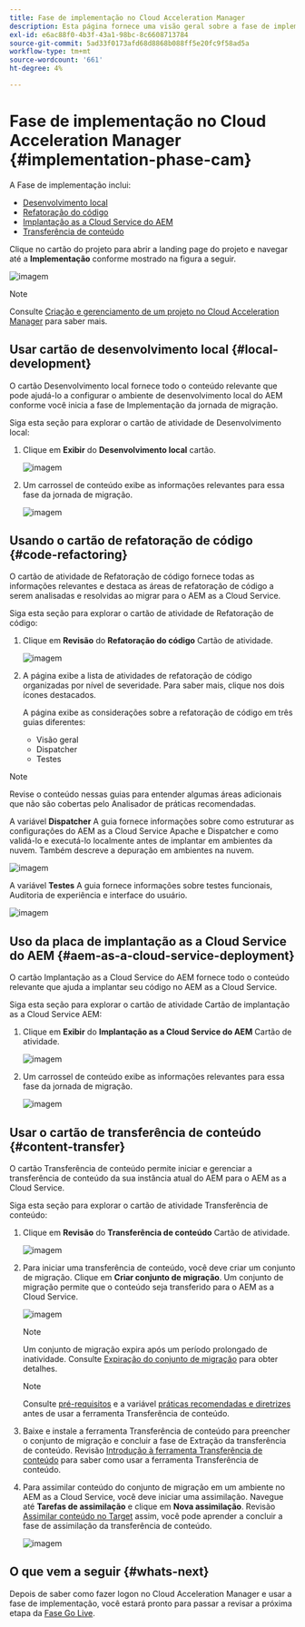 ```yaml
---
title: Fase de implementação no Cloud Acceleration Manager
description: Esta página fornece uma visão geral sobre a fase de implementação no Cloud Acceleration Manager.
exl-id: e6ac88f0-4b3f-43a1-98bc-8c6608713784
source-git-commit: 5ad33f0173afd68d8868b088ff5e20fc9f58ad5a
workflow-type: tm+mt
source-wordcount: '661'
ht-degree: 4%

---
```


# Fase de implementação no Cloud Acceleration Manager {#implementation-phase-cam}

A Fase de implementação inclui:

* [Desenvolvimento local](#local-development)
* [Refatoração do código](#code-refactoring)
* [Implantação as a Cloud Service do AEM](#aem-as-a-cloud-service-deployment)
* [Transferência de conteúdo](#content-transfer)


Clique no cartão do projeto para abrir a landing page do projeto e navegar até a **Implementação** conforme mostrado na figura a seguir.

![imagem](/help/journey-migration/cloud-acceleration-manager/assets/implementation-1.png)

>[!NOTE]
>Consulte [Criação e gerenciamento de um projeto no Cloud Acceleration Manager](getting-started-cam.md#create-project) para saber mais.


## Usar cartão de desenvolvimento local {#local-development}

O cartão Desenvolvimento local fornece todo o conteúdo relevante que pode ajudá-lo a configurar o ambiente de desenvolvimento local do AEM conforme você inicia a fase de Implementação da jornada de migração.

Siga esta seção para explorar o cartão de atividade de Desenvolvimento local:

1. Clique em **Exibir** do **Desenvolvimento local** cartão.

   ![imagem](/help/journey-migration/cloud-acceleration-manager/assets/implementation-2.png)

1. Um carrossel de conteúdo exibe as informações relevantes para essa fase da jornada de migração.

   ![imagem](/help/journey-migration/cloud-acceleration-manager/assets/implementation-3.png)


## Usando o cartão de refatoração de código {#code-refactoring}

O cartão de atividade de Refatoração de código fornece todas as informações relevantes e destaca as áreas de refatoração de código a serem analisadas e resolvidas ao migrar para o AEM as a Cloud Service.

Siga esta seção para explorar o cartão de atividade de Refatoração de código:

1. Clique em **Revisão** do **Refatoração do código** Cartão de atividade.

   ![imagem](/help/journey-migration/cloud-acceleration-manager/assets/implementation-4.png)

1. A página exibe a lista de atividades de refatoração de código organizadas por nível de severidade. Para saber mais, clique nos dois ícones destacados.

   A página exibe as considerações sobre a refatoração de código em três guias diferentes:

   * Visão geral
   * Dispatcher
   * Testes

>[!NOTE]
>Revise o conteúdo nessas guias para entender algumas áreas adicionais que não são cobertas pelo Analisador de práticas recomendadas.

A variável **Dispatcher** A guia fornece informações sobre como estruturar as configurações do AEM as a Cloud Service Apache e Dispatcher e como validá-lo e executá-lo localmente antes de implantar em ambientes da nuvem. Também descreve a depuração em ambientes na nuvem.

![imagem](/help/journey-migration/cloud-acceleration-manager/assets/coderefactoring-2.png)

A variável **Testes** A guia fornece informações sobre testes funcionais, Auditoria de experiência e interface do usuário.

![imagem](/help/journey-migration/cloud-acceleration-manager/assets/coderefactoring-3.png)


## Uso da placa de implantação as a Cloud Service do AEM {#aem-as-a-cloud-service-deployment}

O cartão Implantação as a Cloud Service do AEM fornece todo o conteúdo relevante que ajuda a implantar seu código no AEM as a Cloud Service.

Siga esta seção para explorar o cartão de atividade Cartão de implantação as a Cloud Service AEM:

1. Clique em **Exibir** do **Implantação as a Cloud Service do AEM** Cartão de atividade.

   ![imagem](/help/journey-migration/cloud-acceleration-manager/assets/implementation-6.png)

1. Um carrossel de conteúdo exibe as informações relevantes para essa fase da jornada de migração.

   ![imagem](/help/journey-migration/cloud-acceleration-manager/assets/aem-deployment-card.png)


## Usar o cartão de transferência de conteúdo {#content-transfer}

O cartão Transferência de conteúdo permite iniciar e gerenciar a transferência de conteúdo da sua instância atual do AEM para o AEM as a Cloud Service.

Siga esta seção para explorar o cartão de atividade Transferência de conteúdo:

1. Clique em **Revisão** do **Transferência de conteúdo** Cartão de atividade.

   ![imagem](/help/journey-migration/cloud-acceleration-manager/assets/contenttransfer-1.png)

1. Para iniciar uma transferência de conteúdo, você deve criar um conjunto de migração. Clique em **Criar conjunto de migração**. Um conjunto de migração permite que o conteúdo seja transferido para o AEM as a Cloud Service.

   ![imagem](/help/journey-migration/cloud-acceleration-manager/assets/contenttransfer-2.png)

   >[!NOTE]
   >Um conjunto de migração expira após um período prolongado de inatividade. Consulte [Expiração do conjunto de migração](/help/journey-migration/content-transfer-tool/using-content-transfer-tool/overview-content-transfer-tool.md#migration-set-expiry) para obter detalhes.

   >[!NOTE]
   >Consulte [pré-requisitos](https://experienceleague.adobe.com/docs/experience-manager-cloud-service/content/migration-journey/cloud-migration/content-transfer-tool/prerequisites-content-transfer-tool.html) e a variável [práticas recomendadas e diretrizes](https://experienceleague.adobe.com/docs/experience-manager-cloud-service/content/migration-journey/cloud-migration/content-transfer-tool/overview-content-transfer-tool.html) antes de usar a ferramenta Transferência de conteúdo.

1. Baixe e instale a ferramenta Transferência de conteúdo para preencher o conjunto de migração e concluir a fase de Extração da transferência de conteúdo. Revisão [Introdução à ferramenta Transferência de conteúdo](https://experienceleague.adobe.com/docs/experience-manager-cloud-service/content/migration-journey/cloud-migration/content-transfer-tool/getting-started-content-transfer-tool.html?lang=pt-BR) para saber como usar a ferramenta Transferência de conteúdo.

1. Para assimilar conteúdo do conjunto de migração em um ambiente no AEM as a Cloud Service, você deve iniciar uma assimilação. Navegue até **Tarefas de assimilação** e clique em **Nova assimilação**. Revisão [Assimilar conteúdo no Target](https://experienceleague.adobe.com/docs/experience-manager-cloud-service/content/migration-journey/cloud-migration/content-transfer-tool/ingesting-content.html) assim, você pode aprender a concluir a fase de assimilação da transferência de conteúdo.

   ![imagem](/help/journey-migration/cloud-acceleration-manager/assets/contenttransfer-3.png)

<!--### Estimating Content Transfer Time {#calculating}

A Content Transfer Tool calculator has been provided to estimate how long it could take to complete the content transfer activity. You can use the content repository size slider to select the size that applies to your project. The transfer times vary for the extraction and ingestion phases. 

   ![image](/help/journey-migration/cloud-acceleration-manager/assets/contenttransfer-4.png)

   >[!NOTE]
   >These times are estimates only. Factor such as network speeds and time to scale up instances have not been accounted for in these estimates.

To estimate the size of the AEM Repository, you can run the Disk Usage report under `http://HOST:PORT/etc/reports/diskusage.html`. 

You can also estimate the size of specific repository paths by using the `path` parameter, for example, `http://HOST:PORT/etc/reports/diskusage.html?path=/content/dam`. -->

## O que vem a seguir {#whats-next}

Depois de saber como fazer logon no Cloud Acceleration Manager e usar a fase de implementação, você estará pronto para passar a revisar a próxima etapa da [Fase Go Live](https://experienceleague.adobe.com/docs/experience-manager-cloud-service/content/migration-journey/cloud-acceleration-manager/using-cam/cam-golive-phase.html).

